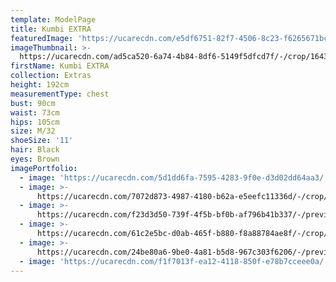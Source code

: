 ```yaml
---
template: ModelPage
title: Kumbi EXTRA
featuredImage: 'https://ucarecdn.com/e5df6751-82f7-4506-8c23-f6265671bc7c/'
imageThumbnail: >-
  https://ucarecdn.com/ad5ca520-6a74-4b84-8df6-5149f5dfcd7f/-/crop/1643x2180/89,129/-/preview/
firstName: Kumbi EXTRA
collection: Extras
height: 192cm
measurementType: chest
bust: 90cm
waist: 73cm
hips: 105cm
size: M/32
shoeSize: '11'
hair: Black
eyes: Brown
imagePortfolio:
  - image: 'https://ucarecdn.com/5d1dd6fa-7595-4283-9f0e-d3d02dd64aa3/'
  - image: >-
      https://ucarecdn.com/7072d873-4987-4180-b62a-e5eefc11336d/-/crop/2067x1556/0,176/-/preview/-/rotate/90/
  - image: >-
      https://ucarecdn.com/f23d3d50-739f-4f5b-bf0b-af796b41b337/-/preview/-/rotate/90/
  - image: >-
      https://ucarecdn.com/61c2e5bc-d0ab-465f-b880-f8a88784ae8f/-/crop/2031x1164/0,339/-/preview/-/rotate/90/
  - image: >-
      https://ucarecdn.com/24be80a6-9be0-4a81-b5d8-967c303f6206/-/preview/-/rotate/90/
  - image: 'https://ucarecdn.com/f1f7013f-ea12-4118-850f-e78b7cceee0a/'
---
```


